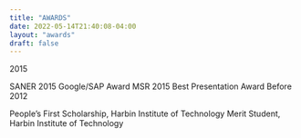 ```yaml
---
title: "AWARDS"
date: 2022-05-14T21:40:08-04:00
layout: "awards"
draft: false
---
```


2015

SANER 2015 Google/SAP Award
MSR 2015 Best Presentation Award
Before 2012

People’s First Scholarship, Harbin Institute of Technology
Merit Student, Harbin Institute of Technology
